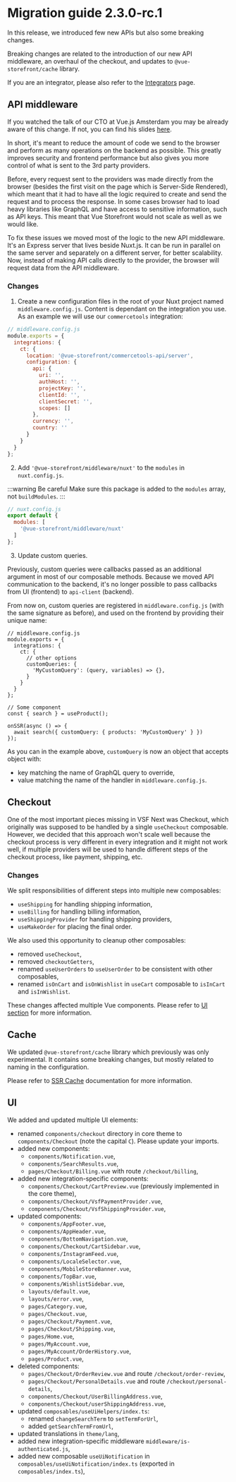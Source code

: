 # Migration guide 2.3.0-rc.1

In this release, we introduced few new APIs but also some breaking changes.

Breaking changes are related to the introduction of our new API middleware, an overhaul of the checkout, and updates to `@vue-storefront/cache` library.

If you are an integrator, please also refer to the [Integrators](./integrators.md) page.

## API middleware

If you watched the talk of our CTO at Vue.js Amsterdam you may be already aware of this change. If not, you can find his slides [here](https://slides.com/filiprakowski/vuejs-amsterdam-2021).

In short, it's meant to reduce the amount of code we send to the browser and perform as many operations on the backend as possible. This greatly improves security and frontend performance but also gives you more control of what is sent to the 3rd party providers.

Before, every request sent to the providers was made directly from the browser (besides the first visit on the page which is Server-Side Rendered), which meant that it had to have all the logic required to create and send the request and to process the response. In some cases browser had to load heavy libraries like GraphQL and have access to sensitive information, such as API keys.
This meant that Vue Storefront would not scale as well as we would like.

To fix these issues we moved most of the logic to the new API middleware. It's an Express server that lives beside Nuxt.js. It can be run in parallel on the same server and separately on a different server, for better scalability.
Now, instead of making API calls directly to the provider, the browser will request data from the API middleware.

### Changes

1. Create a new configuration files in the root of your Nuxt project named `middleware.config.js`. Content is dependant on the integration you use. As an example we will use our `commercetools` integration:

```javascript
// middleware.config.js
module.exports = {
  integrations: {
    ct: {
      location: '@vue-storefront/commercetools-api/server',
      configuration: {
        api: {
          uri: '',
          authHost: '',
          projectKey: '',
          clientId: '',
          clientSecret: '',
          scopes: []
        },
        currency: '',
        country: ''
      }
    }
  }
};

```

2. Add `'@vue-storefront/middleware/nuxt'` to the `modules` in `nuxt.config.js`.

:::warning Be careful
Make sure this package is added to the `modules` array, not `buildModules`.
:::

```javascript
// nuxt.config.js
export default {
  modules: [
    '@vue-storefront/middleware/nuxt'
  ]
};
```

3. Update custom queries.

Previously, custom queries were callbacks passed as an additional argument in most of our composable methods. Because we moved API communication to the backend, it's no longer possible to pass callbacks from UI (frontend) to `api-client` (backend).

From now on, custom queries are registered in `middleware.config.js` (with the same signature as before), and used on the frontend by providing their unique name:

```javascript{7,17}
// middleware.config.js
module.exports = {
  integrations: {
    ct: {
      // other options
      customQueries: {
        'MyCustomQuery': (query, variables) => {},
      }
    }
  }
};

// Some component
const { search } = useProduct();

onSSR(async () => {
  await search({ customQuery: { products: 'MyCustomQuery' } })
});
```

As you can in the example above, `customQuery` is now an object that accepts object with:
- key matching the name of GraphQL query to override,
- value matching the name of the handler in `middleware.config.js`.

## Checkout

One of the most important pieces missing in VSF Next was Checkout, which originally was supposed to be handled by a single `useCheckout` composable. However, we decided that this approach won't scale well because the checkout process is very different in every integration and it might not work well, if multiple providers will be used to handle different steps of the checkout process, like payment, shipping, etc.

### Changes

We split responsibilities of different steps into multiple new composables:

- `useShipping` for handling shipping information,
- `useBilling` for handling billing information,
- `useShippingProvider` for handling shipping providers,
- `useMakeOrder` for placing the final order.

We also used this opportunity to cleanup other composables:
- removed `useCheckout`,
- removed `checkoutGetters`,
- renamed `useUserOrders` to `useUserOrder` to be consistent with other composables,
- renamed `isOnCart` and `isOnWishlist` in `useCart` composable to `isInCart` and `isInWishlist`.

These changes affected multiple Vue components. Please refer to [UI section](#ui) for more information.

## Cache

We updated `@vue-storefront/cache` library which previously was only experimental. It contains some breaking changes, but mostly related to naming in the configuration.

Please refer to [SSR Cache](../../advanced/ssr-cache.md) documentation for more information.

## UI

We added and updated multiple UI elements:

- renamed `components/checkout` directory in core theme to `components/Checkout` (note the capital `C`). Please update your imports.
- added new components:
  - `components/Notification.vue`,
  - `components/SearchResults.vue`,
  - `pages/Checkout/Billing.vue` with route `/checkout/billing`,
- added new integration-specific components:
  - `components/Checkout/CartPreview.vue` (previously implemented in the core theme),
  - `components/Checkout/VsfPaymentProvider.vue`,
  - `components/Checkout/VsfShippingProvider.vue`,
- updated components:
  - `components/AppFooter.vue`,
  - `components/AppHeader.vue`,
  - `components/BottomNavigation.vue`,
  - `components/Checkout/CartSidebar.vue`,
  - `components/InstagramFeed.vue`,
  - `components/LocaleSelector.vue`,
  - `components/MobileStoreBanner.vue`,
  - `components/TopBar.vue`,
  - `components/WishlistSidebar.vue`,
  - `layouts/default.vue`,
  - `layouts/error.vue`,
  - `pages/Category.vue`,
  - `pages/Checkout.vue`,
  - `pages/Checkout/Payment.vue`,
  - `pages/Checkout/Shipping.vue`,
  - `pages/Home.vue`,
  - `pages/MyAccount.vue`,
  - `pages/MyAccount/OrderHistory.vue`,
  - `pages/Product.vue`,
- deleted components:
  - `pages/Checkout/OrderReview.vue` and route `/checkout/order-review`,
  - `pages/Checkout/PersonalDetails.vue` and route `/checkout/personal-details`,
  - `components/Checkout/UserBillingAddress.vue`,
  - `components/Checkout/userShippingAddress.vue`,
- updated `composables/useUiHelpers/index.ts`:
  - renamed `changeSearchTerm` to `setTermForUrl`,
  - added `getSearchTermFromUrl`,
- updated translations in `theme/lang`,
- added new integration-specific middleware `middleware/is-authenticated.js`,
- added new composable `useUiNotification` in `composables/useUiNotification/index.ts` (exported in `composables/index.ts`),

